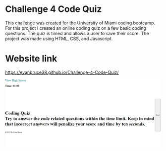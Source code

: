 # Challenge 4 Code Quiz
This challenge was created for the University of Miami coding bootcamp. For this project I created an online coding quiz on a few basic coding questions. The quiz is timed and allows a user to save their score. The project was made using HTML, CSS, and Javascript. 

# Website link
https://evanbruce38.github.io/Challenge-4-Code-Quiz/

![plot](./assets/images/Screenshot%202022-07-06%20171106.png)
